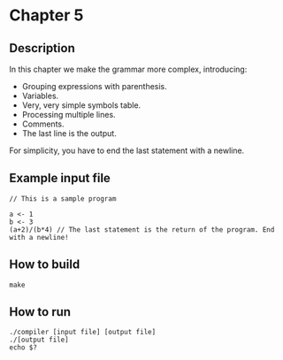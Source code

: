 # Chapter 5

## Description

In this chapter we make the grammar more complex, introducing:
* Grouping expressions with parenthesis.
* Variables.
* Very, very simple symbols table.
* Processing multiple lines.
* Comments.
* The last line is the output.

For simplicity, you have to end the last statement with a newline. 

## Example input file

    // This is a sample program

    a <- 1
    b <- 3
    (a+2)/(b*4) // The last statement is the return of the program. End with a newline!
    

## How to build

    make

## How to run

    ./compiler [input file] [output file]
    ./[output file]
    echo $?
